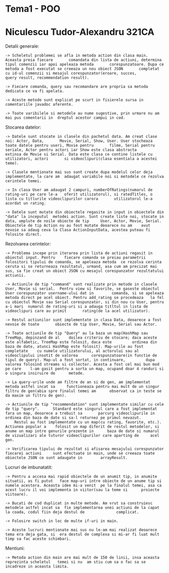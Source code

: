 # Tema1 - POO
# Niculescu Tudor-Alexandru 321CA

Detalii generale:
    
    -> Scheletul problemei se afla in metoda action din clasa main. Aceasta preia fiecare 		comandata din lista de actiuni, determina tipul comenzii iar apoi apeleaza metoda 		corespunzatoare. Dupa ce metoda a fost executat se creeaza un nou obiect JSON 		completat cu id-ul comenzii si mesajul corespunzator(eroare, succes, 		    query result, recommendation result).
    
    -> Fiecare comanda, query sau recomandare are propria sa metoda dedicata ce va fi apelata.
    
    -> Aceste metode sunt explicat pe scurt in fisierele sursa in comentariile javadoc aferente.
    
    -> Toate varibilele si metodele au nume sugestive, prin urmare nu am mai pus comentarii in 	dreptul acestor campui in cod.
    
     

Stocarea datelor:

    -> Datele sunt stocate in clasele din pachetul data. Am creat clase noi: Actor, Data, 		Movie, Serial, Show, User. User stocheaza toate datele pentru useri, Movie pentru 		filme, Serial pentru seriale, Actor pentru actori iar Show este clasa abstracta 		extinsa de Movie si Serial. Data este clasa ce contine listele cu utilizatori, actori 		si videoclipuri(clasa esentiala a acestei teme).
    
    -> Clasele mentionate mai sus sunt create dupa modelul celor deja implementate, la care am 	adaugat variabile noi si metodele ce rezolva cerintele temei.
    
    -> In clasa User am adaugat 2 campuri, numberOfRatings(numarul de rating-uri pe care le-a 	oferit utilizatorul), si ratedTitles, o lista cu titlurile videoclipurilor carora 		utilizatorul le-a acordat un rating.
    
    -> Datele sunt mutate din obiectele regasite in input in obiectele din "data" la inceputul 	metodei action. Sunt create liste noi, stocate in data, umplute de noile obiecte de tip 	User, Actor, Movie, Serial. Obiectele de tip Action nu au fost mutate deoarece nu am 	avut nevoie sa adaug ceva la Clasa ActionInputData, acestea puteau fi folosite direct.
    
Rezolvarea cerintelor:

    -> Problema incepe prin iterarea prin lista de actiuni regasit in obiectul input. Pentru 	fiecare comanda se preiau parametrii folositori tipului de comanda, se apeleaza metoda 	ce rezolva cerinta ceruta si se returneaza rezultatul, urmand, asa cum am precizat mai 	sus, sa fie creat un obiect JSON cu mesajul corespunzator rezultatului actiunii.
    
    -> Actiunile de tip "command" sunt realizate prin metode in clasele User, Movie si serial. 	Pentru view si favorite, se gaseste obiectul User corespunzator username-ului dat in 		comanda, si se apeleaza metoda direct pe acel obiect. Pentru add_rating se procedeaza 	la fel cu obiectul Movie sau Serial corespunzator, si din nou cu User, pentru a-i mari 	numarul de rating-uri si a adauga titltul in lista de videoclipuri care au primit 		rating(de la acel utilizator).
    
    -> Restul actiunilor sunt implementate in clasa Data, deoarece a fost nevoie de toate 		obiecte de tip User, Movie, Serial sau Actor.
    
    -> Toate actiunile de tip "Query" au la baza un map(HashMap sau TreeMap, depinzand de al 	doilea criteriu de stocare; daca aceste este alfabetic, TreeMap este folosit, daca este 		ordinea din baza de date, atunci HashMap este folosit). Map-urile au fost completate 	cu numele utilizatorului, al actorului sau al videoclipului insotit de valorea	 	corespunzatoare(in functie de tipul de query). Map-ul a fost sortat, in continuare, 		dupa 	valorea folosind streams si collector. Acesta a fost cel mai bun mod pe care 	l-am gasit pentru a sorta un map, ocupand doar 4 randuri si o singura insiruire de 		metode.
    
    -> La query-urile unde am filtre de an si de gen, am implementat metoda astfel incat sa 	functioneaza pentru mai mult de un singur filtru de gen(abia spre finalul temei am 		observat ca in teste se da maxim un filtru de gen). 
    
    -> Actiunile de tip "recommendation" sunt implementate similar cu cele de tip "query". 		Standard este singurul care a fost implementat fara un map, deoarece a trebuit sa 		parcurg videoclipurile in ordinea din baza de date si sa-l returnez pe primul nevazut.
    	Restul au fost implementate cu un map(cu rating, favorite, etc.). Actiunea popular a 	folosit un map diferit de restul metodelor, si anume un map intre genurile prezente in 		baza de date si numarul de vizualizari ale tuturor videoclipurilor care aparting de 	acel gen.
    	
    -> Verificarea tipului de rezultat si afisarea mesajului corespunzator fiecarei actiuni 	sunt efectuate in main, unde se creeaza toate obiectele JSON ce sunt adaugate in 		arrayResult.
    
Lucruri de imbunatatit:

    -> Pentru a accesa mai rapid obiectele de un anumit tip, in anumite situatii, as fi putut 	face map-uri intre obiecte de un anume tip si numele acestora. Aceasta idee mi-a venit 	pe la finalul temei, asa ca acest lucru il voi implementa in viitor(sau la teme si 		proiecte viitoare).
    
    -> Bucati de cod duplicat in multe metode. Am vrut sa construiesc metodele astfel incat sa 	fie implementarea unei actiuni de la capat la coada, codul fiin deja destul de        		complicat.
    
    -> Folosire switch in loc de multe if-uri in main.
    
    -> Aceste lucruri mentionate mai sus nu le-am mai realizat deoarece tema era deja gata, si 	era destul de complexa si mi-ar fi luat mult timp sa fac aceste schimbari.
    
    
Mentiuni:

    -> Metoda action din main are mai mult de 150 de linii, insa aceasta reprezinta scheletul 	temei si nu  am stiu cum sa o fac sa se incadreze in aceasta limita.     	
    
